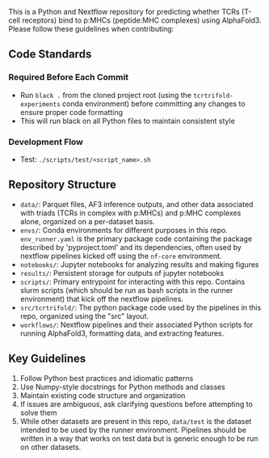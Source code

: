 This is a Python and Nextflow repository for predicting whether TCRs (T-cell receptors) bind to p:MHCs (peptide:MHC complexes) using AlphaFold3. Please follow these guidelines when contributing:

## Code Standards

### Required Before Each Commit
- Run `black .` from the cloned project root (using the `tcrtrifold-experiments` conda environment) before committing any changes to ensure proper code formatting
- This will run black on all Python files to maintain consistent style

### Development Flow
- Test: `./scripts/test/<script_name>.sh`

## Repository Structure
- `data/`: Parquet files, AF3 inference outputs, and other data associated with triads (TCRs in complex with p:MHCs) and p:MHC complexes alone, organized on a per-dataset basis.
- `envs/`: Conda environments for different purposes in this repo. `env_runner.yaml` is the primary package code containing the package described by 'pyproject.toml' and its dependencies, often used by nextflow pipelines kicked off using the `nf-core` environment.
- `notebooks/`: Jupyter notebooks for analyzing results and making figures
- `results/`: Persistent storage for outputs of jupyter notebooks
- `scripts/`: Primary entrypoint for interacting with this repo. Contains slurm scripts (which should be run as bash scripts in the runner environment) that kick off the nextflow pipelines.
- `src/tcrtrifold/`: The python package code used by the pipelines in this repo, organized using the "src" layout.
- `workflows/`: Nextflow pipelines and their associated Python scripts for running AlphaFold3, formatting data, and extracting features.

## Key Guidelines
1. Follow Python best practices and idiomatic patterns
2. Use Numpy-style docstrings for Python methods and classes
3. Maintain existing code structure and organization
4. If issues are ambiguous, ask clarifying questions before attempting to solve them
5. While other datasets are present in this repo, `data/test` is the dataset intended to be used by the runner environment. Pipelines should be written in a way that works on test data but is generic enough to be run on other datasets.
